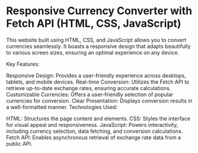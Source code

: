# Responsive Currency Converter with Fetch API (HTML, CSS, JavaScript)
This website built using HTML, CSS, and JavaScript allows you to convert currencies seamlessly. It boasts a responsive design that adapts beautifully to various screen sizes, ensuring an optimal experience on any device.

Key Features:

Responsive Design: Provides a user-friendly experience across desktops, tablets, and mobile devices.
Real-time Conversion: Utilizes the Fetch API to retrieve up-to-date exchange rates, ensuring accurate calculations.
Customizable Currencies: Offers a user-friendly selection of popular currencies for conversion.
Clear Presentation: Displays conversion results in a well-formatted manner.
Technologies Used:

HTML: Structures the page content and elements.
CSS: Styles the interface for visual appeal and responsiveness.
JavaScript: Powers interactivity, including currency selection, data fetching, and conversion calculations.
Fetch API: Enables asynchronous retrieval of exchange rate data from a public API.
